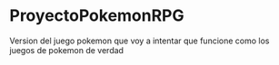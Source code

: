 # ProyectoPokemonRPG
 Version del juego pokemon que voy a intentar que funcione como  los juegos de pokemon de verdad
